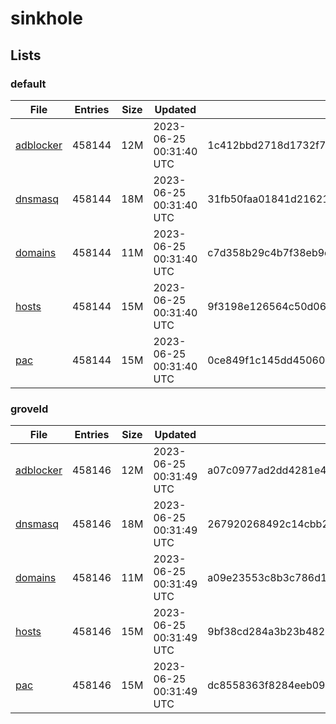 # sinkhole

## Lists

### default

|File|Entries|Size|Updated|Hash|
|-|-|-|-|-|
|[adblocker](https://raw.githubusercontent.com/groveld/sinkhole/lists/default/adblocker.txt)|458144|12M|2023-06-25 00:31:40 UTC|1c412bbd2718d1732f74b8e27dfe0064d7a6c156ea4e437eb1334c5b15067984|
|[dnsmasq](https://raw.githubusercontent.com/groveld/sinkhole/lists/default/dnsmasq.txt)|458144|18M|2023-06-25 00:31:40 UTC|31fb50faa01841d21621f7015f696596ed952a9d0adaf2a438a73dbc55f123ee|
|[domains](https://raw.githubusercontent.com/groveld/sinkhole/lists/default/domains.txt)|458144|11M|2023-06-25 00:31:40 UTC|c7d358b29c4b7f38eb9c17c79cf03ae1248f3602d2dc5de0c15a09fb2d3af226|
|[hosts](https://raw.githubusercontent.com/groveld/sinkhole/lists/default/hosts.txt)|458144|15M|2023-06-25 00:31:40 UTC|9f3198e126564c50d06c258e47ce4aa3aa10401fb67b6610db81550676ade951|
|[pac](https://raw.githubusercontent.com/groveld/sinkhole/lists/default/pac.txt)|458144|15M|2023-06-25 00:31:40 UTC|0ce849f1c145dd45060c2120df4e8dda4767e0e54a6b559ea6c9d8830b5841c7|

### groveld

|File|Entries|Size|Updated|Hash|
|-|-|-|-|-|
|[adblocker](https://raw.githubusercontent.com/groveld/sinkhole/lists/groveld/adblocker.txt)|458146|12M|2023-06-25 00:31:49 UTC|a07c0977ad2dd4281e4a6a0e80d4eec4b55da3485b092329cc03c814afc34611|
|[dnsmasq](https://raw.githubusercontent.com/groveld/sinkhole/lists/groveld/dnsmasq.txt)|458146|18M|2023-06-25 00:31:49 UTC|267920268492c14cbb215642714a0c8af8e35cb6ed43c67d551195a59fb6f276|
|[domains](https://raw.githubusercontent.com/groveld/sinkhole/lists/groveld/domains.txt)|458146|11M|2023-06-25 00:31:49 UTC|a09e23553c8b3c786d13c8fecd15010c4c4246d1c43eb136f86e175e859a4370|
|[hosts](https://raw.githubusercontent.com/groveld/sinkhole/lists/groveld/hosts.txt)|458146|15M|2023-06-25 00:31:49 UTC|9bf38cd284a3b23b482394bb02fcb3571e303c1343b0f1d9644d0c537952da9a|
|[pac](https://raw.githubusercontent.com/groveld/sinkhole/lists/groveld/pac.txt)|458146|15M|2023-06-25 00:31:49 UTC|dc8558363f8284eeb0928a45fd08d65e5ce66abbe29a1e25454a495440fe35b1|
